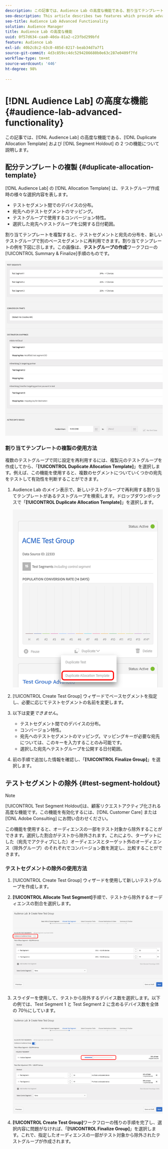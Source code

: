 ```yaml
---
description: この記事では、Audience Lab の高度な機能である、割り当てテンプレートの複製とセグメント除外の 2 つの機能について説明します。
seo-description: This article describes two features which provide advanced functionality for Audience Lab  Duplicate Allocation Template and Segment Holdout.
seo-title: Audience Lab Advanced Functionality
solution: Audience Manager
title: Audience Lab の高度な機能
uuid: 0f57d634-caa0-40da-81a2-c23fbd299bfd
feature: Audience Lab
exl-id: 40b2c8c2-63c0-485d-8217-beab34d7a7f1
source-git-commit: 4d3c859cc4dc5294286680b0e63c287e0409f7fd
workflow-type: tm+mt
source-wordcount: '446'
ht-degree: 98%

---
```


# [!DNL Audience Lab] の高度な機能 {#audience-lab-advanced-functionality}

この記事では、[!DNL Audience Lab] の高度な機能である、[!DNL Duplicate Allocation Template] および [!DNL Segment Holdout] の 2 つの機能について説明します。

## 配分テンプレートの複製 {#duplicate-allocation-template}

<!-- 
<p>The <b>Allocation Template</b> represents how you split a test group into test segments and the way the test segments are mapped to destinations. </p>
 -->

[!DNL Audience Lab] の [!DNL Allocation Template] は、テストグループ作成時の様々な選択内容を表します。

* テストセグメント間でのデバイスの分布。
* 宛先へのテストセグメントのマッピング。
* テストグループで使用するコンバージョン特性。
* 選択した宛先へテストグループを公開する日付範囲。

割り当てテンプレートを複製すると、テストセグメントと宛先の分布を、新しいテストグループで別のベースセグメントに再利用できます。割り当てテンプレートの例を下図に示します。この画像は、**テストグループの作成**&#x200B;ワークフローの[!UICONTROL Summary & Finalize]手順のものです。

![](assets/allocation_template_3.png)

<!--
With the option to duplicate allocation templates, you can increase your productivity when running multivariate tests as part of multivariate campaigns.
-->

### 割り当てテンプレートの複製の使用方法

複数のテストグループで同じ設定を再利用するには、複製元のテストグループを作成してから、「**[!UICONTROL Duplicate Allocation Template]**」を選択します。例えば、この機能を使用すると、複数のセグメントについていくつかの宛先をテストして有効性を判断することができます。

1. Audience Lab のメイン表示で、新しいテストグループで再利用する割り当てテンプレートがあるテストグループを検索します。ドロップダウンボックスで「**[!UICONTROL Duplicate Allocation Template]**」を選択します。

   ![](assets/duplicate-allocation-template.png)

2. [!UICONTROL Create Test Group] ウィザードでベースセグメントを指定し、必要に応じてテストセグメントの名前を変更します。
3. 以下は変更&#x200B;*できません*。

   * テストセグメント間でのデバイスの分布。
   * コンバージョン特性。
   * 宛先へのテストセグメントのマッピング。マッピングキーが必要な宛先については、このキーを入力することのみ可能です。
   * 選択した宛先へテストグループを公開する日付範囲。

4. 前の手順で追加した情報を確認し、「**[!UICONTROL Finalize Group]**」を選択します。

## テストセグメントの除外 {#test-segment-holdout}

>[!NOTE]
>
>[!UICONTROL Test Segment Holdout]は、顧客リクエストアクティブ化される高度な機能です。この機能を有効化するには、[!DNL Customer Care] または [!DNL Adobe Consulting] にお問い合わせください。

この機能を使用すると、オーディエンスの一部をテスト対象から除外することができます。選択した割合がテストから除外されます。これにより、ターゲットにした（宛先でアクティブにした）オーディエンスとターゲット外のオーディエンス（除外グループ）のそれぞれでコンバージョン数を測定し、比較することができます。

<!--
<p>Note that this option is different to the control segment because it subtracts the percentage ................. You can withhold an audience group and still use a control segment. </p>
-->

### テストセグメントの除外の使用方法

1. [!UICONTROL Create Test Group] ウィザードを使用して新しいテストグループを作成します。
1. **[!UICONTROL Allocate Test Segment]**&#x200B;手順で、テストから除外するオーディエンスの割合を選択します。

   ![リスト項目](assets/test-segment-holdout.png)

1. スライダーを使用して、テストから除外するデバイス数を選択します。以下の例では、Test Segment 1 と Test Segment 2 に含めるデバイス数を全体の 70％にしています。

   ![](assets/test-segment-holdout-selected.png)

1. **[!UICONTROL Create Test Group]**&#x200B;ワークフローの残りの手順を完了し、選択内容に問題がなければ、「**[!UICONTROL Finalize Group]**」を選択します。これで、指定したオーディエンスの一部がテスト対象から除外されたテストグループが作成されます。
